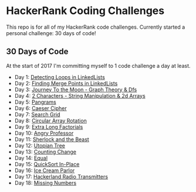 # HackerRank Coding Challenges

This repo is for all of my HackerRank code challenges. Currently started a
personal challenge: 30 days of code!

## 30 Days of Code
At the start of 2017 I'm committing myself to 1 code challenge a day at least.

* Day 1: [Detecting Loops in
LinkedLists](https://github.com/snggeng/hackerrank/blob/master/hascycle.java)
* Day 2: [Finding Merge Points in
LinkedLists](https://github.com/snggeng/hackerrank/blob/master/findmergenode.java)
* Day 3: [Journey To the Moon - Graph Theory &
Dfs](https://github.com/snggeng/hackerrank/blob/master/journeytothemoon.java)
* Day 4: [2 Characters - String Manipulation & 2d
Arrays](https://github.com/snggeng/hackerrank/blob/master/twocharacters.java)
* Day 5:
[Pangrams](https://github.com/snggeng/hackerrank/blob/master/pangrams.java)
* Day 6: [Caeser
Cipher](https://github.com/snggeng/hackerrank/blob/master/caesercipher.java)
* Day 7: [Search
Grid](https://github.com/snggeng/hackerrank/blob/master/searchgrid.java)
* Day 8: [Circular Array
Rotation](https://github.com/snggeng/hackerrank/blob/master/circulararrayrotation.java)
* Day 9: [Extra Long
Factorials](https://github.com/snggeng/hackerrank/blob/master/extralongfactorials.java)
* Day 10: [Angry
Professor](https://github.com/snggeng/hackerrank/blob/master/angryprofessor.java)
* Day 11: [Sherlock and the
Beast](https://github.com/snggeng/hackerrank/blob/master/sherlockandthebeast.java)
* Day 12: [Utopian
Tree](https://github.com/snggeng/hackerrank/blob/master/utopiantree.java)
* Day 13: [Counting
Change](https://github.com/snggeng/hackerrank/blob/master/countchange.java)
* Day 14:
[Equal](https://github.com/snggeng/hackerrank/blob/master/equal.java)
* Day 15: [QuickSort
In-Place](https://github.com/snggeng/hackerrank/blob/master/quicksort3.java)
* Day 16: [Ice Cream
Parlor](https://github.com/snggeng/hackerrank/blob/master/icecreamparlor.java)
* Day 17:  [Hackerland Radio
Transmitters](https://github.com/snggeng/hackerrank/blob/master/hackerlandradiotransmitters.java)
* Day 18: [Missing
Numbers](https://github.com/snggeng/hackerrank/blob/master/missingnumbers.java)
